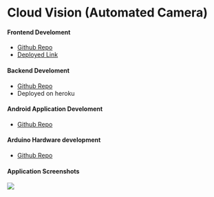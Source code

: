  
# Cloud Vision (Automated Camera)
 #### Frontend Develoment
 - [Github Repo](https://rootrsk-cloudvision.vercel.app)
 - [Deployed Link](https://github.com/rootrsk/security-cam-front)

 #### Backend Develoment
 - [Github Repo](https://github.com/rootrsk/security-server)
 - Deployed on heroku

  #### Android Application Develoment
 - [Github Repo](https://github.com/rootrsk/cloud-vision-application)

  #### Arduino Hardware development
 - [Github Repo](https://github.com/rootrsk/cloud-vision-arduino-esp32)
 #### Application Screenshots
 <img src="https://i.ibb.co/8rrF6TJ/Screenshot-2022-06-10-09-53-43-99-92071d2c12963d29c0cdb8f901211bea.png" widht='200px' />
 
